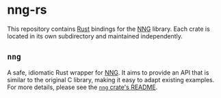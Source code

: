 # nng-rs

This repository contains [Rust](https://rust-lang.org/) bindings for the
[NNG](https://github.com/nanomsg/nng) library. Each crate is located in its own
subdirectory and maintained independently.

## `nng`

A safe, idiomatic Rust wrapper for [NNG](https://github.com/nanomsg/nng). It
aims to provide an API that is similar to the original C library, making it easy
to adapt existing examples.  For more details, please see the [`nng` crate's
README](./nng/README.md).
